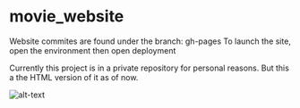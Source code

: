 # movie_website

Website commites are found under the branch: gh-pages
To launch the site, open the environment then open deployment

Currently this project is in a private repository for personal reasons. But this a the HTML version of it as of now.

![alt-text](https://media.giphy.com/media/LEaPNaUNvGs8hE6vfk/giphy.gif)
